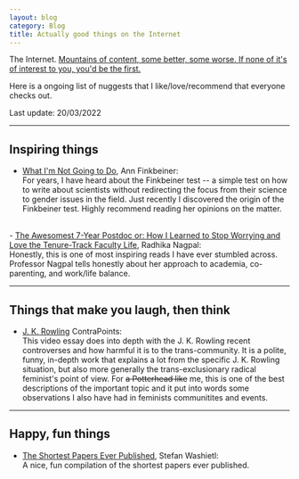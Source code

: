 ```yaml
---
layout: blog
category: Blog
title: Actually good things on the Internet
---
```

The Internet. <a href="https://youtu.be/k1BneeJTDcU">Mountains of content, some better, some worse. If none of it's of interest to you, you'd be the first.</a>

Here is a ongoing list of nuggests that I like/love/recommend that everyone checks out.

Last update: 20/03/2022

---

## Inspiring things
- <a href="https://www.lastwordonnothing.com/2013/01/17/5266/">What I'm Not Going to Do</a>, Ann Finkbeiner:<br>
 For years, I have heard about the Finkbeiner test -- a simple test on how to write about scientists without redirecting the focus from their science to gender issues in the field. Just recently I discovered the origin of the Finkbeiner test. Highly recommend reading her opinions on the matter.
<br>
- <a href="https://blogs.scientificamerican.com/guest-blog/the-awesomest-7-year-postdoc-or-how-i-learned-to-stop-worrying-and-love-the-tenure-track-faculty-life/">The Awesomest 7-Year Postdoc or: How I Learned to Stop Worrying and Love the Tenure-Track Faculty Life</a>, Radhika Nagpal:<br>
Honestly, this is one of most inspiring reads I have ever stumbled across. Professor Nagpal tells honestly about her approach to academia, co-parenting, and work/life balance.

---

## Things that make you laugh, then think
- <a href="https://youtu.be/7gDKbT_l2us">J. K. Rowling</a> ContraPoints:<br>
This video essay does into depth with the J. K. Rowling recent controverses and how harmful it is to the trans-community. It is a polite, funny, in-depth work that explains a lot from the specific J. K. Rowling situation, but also more generally the trans-exclusionary radical feminist's point of view. For ~~a Potterhead like~~ me, this is one of the best descriptions of the important topic and it put into words some observations I also have had in feminists communitites and events.

---
## Happy, fun things
- <a href="https://paperpile.com/blog/shortest-papers/">The Shortest Papers Ever Published</a>, Stefan Washietl:<br>
A nice, fun compilation of the shortest papers ever published. 
